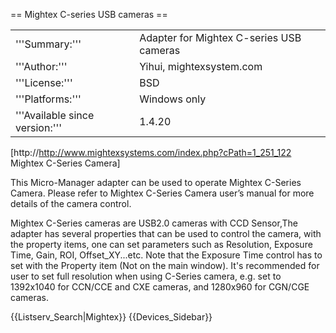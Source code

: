 == Mightex C-series USB cameras ==
<table>
<tr><td>'''Summary:'''</td><td>Adapter for Mightex C-series USB cameras</td></tr>
<tr><td>'''Author:'''</td><td>Yihui, mightexsystem.com</td></tr>
<tr><td>'''License:'''</td><td>BSD</td></tr>
<tr><td>'''Platforms:'''</td><td>Windows only</td></tr>
<tr><td>'''Available since version:'''</td><td>1.4.20</td>
</table>

[http://http://www.mightexsystems.com/index.php?cPath=1_251_122 Mightex C-Series Camera]

This Micro-Manager adapter can be used to operate Mightex C-Series Camera. 
Please refer to Mightex C-Series Camera user’s manual for more details of the camera control.

Mightex C-Series cameras are USB2.0 cameras with CCD Sensor,The adapter has several properties that can be used to control the camera, with the property items, one can set parameters such as Resolution, Exposure Time, Gain, ROI, Offset_XY...etc. Note that the Exposure Time control has to set with the Property item (Not on the main window).
It's recommended for user to set full resolution when using C-Series camera, e.g. set to 1392x1040 for CCN/CCE and CXE cameras, and 1280x960 for CGN/CGE cameras.


{{Listserv_Search|Mightex}}
{{Devices_Sidebar}}
